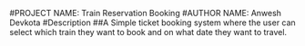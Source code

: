 #PROJECT NAME: Train Reservation Booking
#AUTHOR NAME: Anwesh Devkota
#Description
##A Simple ticket booking system where the user can select which train they want to book and on what date they want to travel. 
